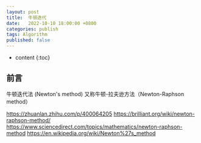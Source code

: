 ```yaml
---
layout: post
title:  牛顿迭代
date:   2022-10-10 18:00:00 +0800
categories: publish
tags: Algorithm
published: false
---
```


* content
{:toc}

## 前言

牛顿迭代法 (Newton's method) 又称牛顿-拉夫逊方法（Newton-Raphson method）

https://zhuanlan.zhihu.com/p/400064205
https://brilliant.org/wiki/newton-raphson-method/
https://www.sciencedirect.com/topics/mathematics/newton-raphson-method
https://en.wikipedia.org/wiki/Newton%27s_method
